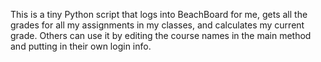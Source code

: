 This is a tiny Python script that logs into BeachBoard for me, gets all the grades for all my assignments in my classes, and calculates my current grade. Others can use it by editing the course names in the main method and putting in their own login info.
